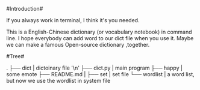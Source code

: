#Introduction#

If you always work in terminal, I think it's you needed.

This is a English-Chinese dictionary (or vocabulary notebook) in command line.
I hope everybody can add word to our dict file when you use it. Maybe we can make 
a famous Open-source dictionary ,together.


#Tree#

.
├── dict            | dictoinary file '\n'
├── dict.py         | main program
├── happy           | some emote
├── README.md       |
├── set             | set file
└── wordlist        | a word list, but now we use the wordlist in system file

